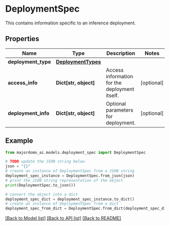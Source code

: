 # DeploymentSpec

This contains information specific to an inference deployment.

## Properties

Name | Type | Description | Notes
------------ | ------------- | ------------- | -------------
**deployment_type** | [**DeploymentTypes**](DeploymentTypes.md) |  | 
**access_info** | **Dict[str, object]** | Access information for the deployment itself. | [optional] 
**deployment_info** | **Dict[str, object]** | Optional parameters for deployment. | [optional] 

## Example

```python
from majordomo_ai.models.deployment_spec import DeploymentSpec

# TODO update the JSON string below
json = "{}"
# create an instance of DeploymentSpec from a JSON string
deployment_spec_instance = DeploymentSpec.from_json(json)
# print the JSON string representation of the object
print(DeploymentSpec.to_json())

# convert the object into a dict
deployment_spec_dict = deployment_spec_instance.to_dict()
# create an instance of DeploymentSpec from a dict
deployment_spec_from_dict = DeploymentSpec.from_dict(deployment_spec_dict)
```
[[Back to Model list]](../README.md#documentation-for-models) [[Back to API list]](../README.md#documentation-for-api-endpoints) [[Back to README]](../README.md)



